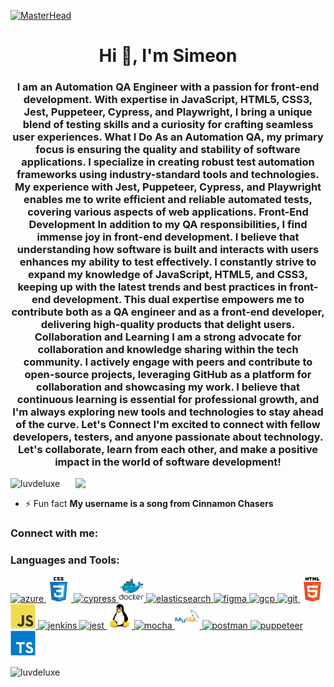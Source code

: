 [![MasterHead](https://media.licdn.com/dms/image/C4D12AQHwSZVIVHTH1w/article-cover_image-shrink_720_1280/0/1623817393189?e=2147483647&v=beta&t=0AzufAuGsnM73zspPzihC17A_L5nrBGrYyYcPi1AnXQ)](https://github.com/LuvDeluxe)



<h1 align="center">Hi 👋, I'm Simeon</h1>
<h3 align="center">I am an Automation QA Engineer with a passion for front-end development. With expertise in JavaScript, HTML5, CSS3, Jest, Puppeteer, Cypress, and Playwright, I bring a unique blend of testing skills and a curiosity for crafting seamless user experiences. What I Do As an Automation QA, my primary focus is ensuring the quality and stability of software applications. I specialize in creating robust test automation frameworks using industry-standard tools and technologies. My experience with Jest, Puppeteer, Cypress, and Playwright enables me to write efficient and reliable automated tests, covering various aspects of web applications. Front-End Development In addition to my QA responsibilities, I find immense joy in front-end development. I believe that understanding how software is built and interacts with users enhances my ability to test effectively. I constantly strive to expand my knowledge of JavaScript, HTML5, and CSS3, keeping up with the latest trends and best practices in front-end development. This dual expertise empowers me to contribute both as a QA engineer and as a front-end developer, delivering high-quality products that delight users. Collaboration and Learning I am a strong advocate for collaboration and knowledge sharing within the tech community. I actively engage with peers and contribute to open-source projects, leveraging GitHub as a platform for collaboration and showcasing my work. I believe that continuous learning is essential for professional growth, and I'm always exploring new tools and technologies to stay ahead of the curve. Let's Connect I'm excited to connect with fellow developers, testers, and anyone passionate about technology. Let's collaborate, learn from each other, and make a positive impact in the world of software development!</h3>

<img align="right" width="400" src="https://i.seadn.io/gae/grHHS7VLjgmEDagQ7nBar0sFHb0c-BP7v_w_R8aJVpaMrCzk-Yd_CCp3cO9PFlzuDBc_NPLyaZwJpS_Fvz-mHPdl2hs4ukP0e334vw?auto=format&dpr=1&w=1000">

<p align="left"> <img src="https://komarev.com/ghpvc/?username=luvdeluxe&label=Profile%20views&color=0e75b6&style=flat" alt="luvdeluxe" /> </p>

- ⚡ Fun fact **My username is a song from Cinnamon Chasers**

<h3 align="left">Connect with me:</h3>
<p align="left">
</p>

<h3 align="left">Languages and Tools:</h3>
<p align="left"> <a href="https://azure.microsoft.com/en-in/" target="_blank" rel="noreferrer"> <img src="https://www.vectorlogo.zone/logos/microsoft_azure/microsoft_azure-icon.svg" alt="azure" width="40" height="40"/> </a> <a href="https://www.w3schools.com/css/" target="_blank" rel="noreferrer"> <img src="https://raw.githubusercontent.com/devicons/devicon/master/icons/css3/css3-original-wordmark.svg" alt="css3" width="40" height="40"/> </a> <a href="https://www.cypress.io" target="_blank" rel="noreferrer"> <img src="https://raw.githubusercontent.com/simple-icons/simple-icons/6e46ec1fc23b60c8fd0d2f2ff46db82e16dbd75f/icons/cypress.svg" alt="cypress" width="40" height="40"/> </a> <a href="https://www.docker.com/" target="_blank" rel="noreferrer"> <img src="https://raw.githubusercontent.com/devicons/devicon/master/icons/docker/docker-original-wordmark.svg" alt="docker" width="40" height="40"/> </a> <a href="https://www.elastic.co" target="_blank" rel="noreferrer"> <img src="https://www.vectorlogo.zone/logos/elastic/elastic-icon.svg" alt="elasticsearch" width="40" height="40"/> </a> <a href="https://www.figma.com/" target="_blank" rel="noreferrer"> <img src="https://www.vectorlogo.zone/logos/figma/figma-icon.svg" alt="figma" width="40" height="40"/> </a> <a href="https://cloud.google.com" target="_blank" rel="noreferrer"> <img src="https://www.vectorlogo.zone/logos/google_cloud/google_cloud-icon.svg" alt="gcp" width="40" height="40"/> </a> <a href="https://git-scm.com/" target="_blank" rel="noreferrer"> <img src="https://www.vectorlogo.zone/logos/git-scm/git-scm-icon.svg" alt="git" width="40" height="40"/> </a> <a href="https://www.w3.org/html/" target="_blank" rel="noreferrer"> <img src="https://raw.githubusercontent.com/devicons/devicon/master/icons/html5/html5-original-wordmark.svg" alt="html5" width="40" height="40"/> </a> <a href="https://developer.mozilla.org/en-US/docs/Web/JavaScript" target="_blank" rel="noreferrer"> <img src="https://raw.githubusercontent.com/devicons/devicon/master/icons/javascript/javascript-original.svg" alt="javascript" width="40" height="40"/> </a> <a href="https://www.jenkins.io" target="_blank" rel="noreferrer"> <img src="https://www.vectorlogo.zone/logos/jenkins/jenkins-icon.svg" alt="jenkins" width="40" height="40"/> </a> <a href="https://jestjs.io" target="_blank" rel="noreferrer"> <img src="https://www.vectorlogo.zone/logos/jestjsio/jestjsio-icon.svg" alt="jest" width="40" height="40"/> </a> <a href="https://www.linux.org/" target="_blank" rel="noreferrer"> <img src="https://raw.githubusercontent.com/devicons/devicon/master/icons/linux/linux-original.svg" alt="linux" width="40" height="40"/> </a> <a href="https://mochajs.org" target="_blank" rel="noreferrer"> <img src="https://www.vectorlogo.zone/logos/mochajs/mochajs-icon.svg" alt="mocha" width="40" height="40"/> </a> <a href="https://www.mysql.com/" target="_blank" rel="noreferrer"> <img src="https://raw.githubusercontent.com/devicons/devicon/master/icons/mysql/mysql-original-wordmark.svg" alt="mysql" width="40" height="40"/> </a> <a href="https://postman.com" target="_blank" rel="noreferrer"> <img src="https://www.vectorlogo.zone/logos/getpostman/getpostman-icon.svg" alt="postman" width="40" height="40"/> </a> <a href="https://github.com/puppeteer/puppeteer" target="_blank" rel="noreferrer"> <img src="https://www.vectorlogo.zone/logos/pptrdev/pptrdev-official.svg" alt="puppeteer" width="40" height="40"/> </a> <a href="https://www.typescriptlang.org/" target="_blank" rel="noreferrer"> <img src="https://raw.githubusercontent.com/devicons/devicon/master/icons/typescript/typescript-original.svg" alt="typescript" width="40" height="40"/> </a> </p>

<p><img align="center" src="https://github-readme-stats.vercel.app/api/top-langs?username=luvdeluxe&show_icons=true&locale=en&layout=compact" alt="luvdeluxe" /></p>
